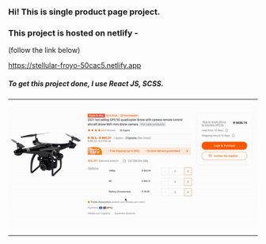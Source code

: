 <h3>Hi!
This is single product page project.
</h3>

<h3>This project is hosted on netlify - </h3>
<p>(follow the link below)</p>
<a href='https://stellular-froyo-50cac5.netlify.app'>https://stellular-froyo-50cac5.netlify.app </a>

<h5>To get this project done, I use React JS, SCSS. </h5>

<hr>
<img src="src/product-page.gif" alt="Product Page">
<hr>
